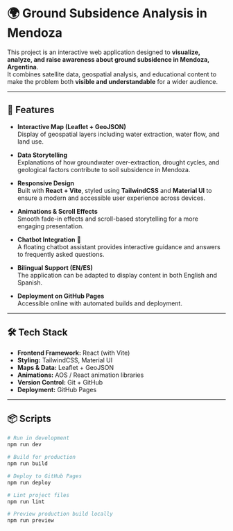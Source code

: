 # 🌍 Ground Subsidence Analysis in Mendoza

This project is an interactive web application designed to **visualize, analyze, and raise awareness about ground subsidence in Mendoza, Argentina**.  
It combines satellite data, geospatial analysis, and educational content to make the problem both **visible and understandable** for a wider audience.

---

## 🚀 Features

- **Interactive Map (Leaflet + GeoJSON)**  
  Display of geospatial layers including water extraction, water flow, and land use.

- **Data Storytelling**  
  Explanations of how groundwater over-extraction, drought cycles, and geological factors contribute to soil subsidence in Mendoza.

- **Responsive Design**  
  Built with **React + Vite**, styled using **TailwindCSS** and **Material UI** to ensure a modern and accessible user experience across devices.

- **Animations & Scroll Effects**  
  Smooth fade-in effects and scroll-based storytelling for a more engaging presentation.

- **Chatbot Integration** 🤖  
  A floating chatbot assistant provides interactive guidance and answers to frequently asked questions.

- **Bilingual Support (EN/ES)**  
  The application can be adapted to display content in both English and Spanish.

- **Deployment on GitHub Pages**  
  Accessible online with automated builds and deployment.

---

## 🛠️ Tech Stack

- **Frontend Framework:** React (with Vite)
- **Styling:** TailwindCSS, Material UI
- **Maps & Data:** Leaflet + GeoJSON
- **Animations:** AOS / React animation libraries
- **Version Control:** Git + GitHub
- **Deployment:** GitHub Pages

---

## 📦 Scripts

```bash
# Run in development
npm run dev

# Build for production
npm run build

# Deploy to GitHub Pages
npm run deploy

# Lint project files
npm run lint

# Preview production build locally
npm run preview
```
